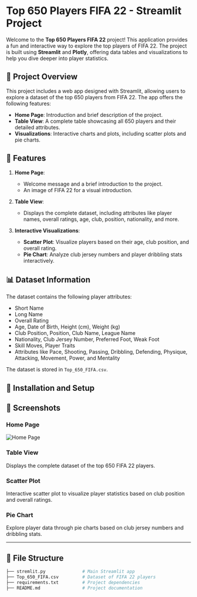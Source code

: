 # Top 650 Players FIFA 22 - Streamlit Project

Welcome to the **Top 650 Players FIFA 22** project! This application provides a fun and interactive way to explore the top players of FIFA 22. The project is built using **Streamlit** and **Plotly**, offering data tables and visualizations to help you dive deeper into player statistics.

## 📄 Project Overview
This project includes a web app designed with Streamlit, allowing users to explore a dataset of the top 650 players from FIFA 22. The app offers the following features:

- **Home Page**: Introduction and brief description of the project.
- **Table View**: A complete table showcasing all 650 players and their detailed attributes.
- **Visualizations**: Interactive charts and plots, including scatter plots and pie charts.

## 🔧 Features

1. **Home Page**:
    - Welcome message and a brief introduction to the project.
    - An image of FIFA 22 for a visual introduction.

2. **Table View**:
    - Displays the complete dataset, including attributes like player names, overall ratings, age, club, position, nationality, and more.

3. **Interactive Visualizations**:
    - **Scatter Plot**: Visualize players based on their age, club position, and overall rating.
    - **Pie Chart**: Analyze club jersey numbers and player dribbling stats interactively.

## 📊 Dataset Information
The dataset contains the following player attributes:
- Short Name
- Long Name
- Overall Rating
- Age, Date of Birth, Height (cm), Weight (kg)
- Club Position, Position, Club Name, League Name
- Nationality, Club Jersey Number, Preferred Foot, Weak Foot
- Skill Moves, Player Traits
- Attributes like Pace, Shooting, Passing, Dribbling, Defending, Physique, Attacking, Movement, Power, and Mentality

The dataset is stored in `Top_650_FIFA.csv`.

## 🚀 Installation and Setup

## 📸 Screenshots

### Home Page
![Home Page](https://th.bing.com/th/id/OIP._g7Ej43LSuhz9lVYSn8hDwHaEK?pid=ImgDet&rs=1)

### Table View
Displays the complete dataset of the top 650 FIFA 22 players.

### Scatter Plot
Interactive scatter plot to visualize player statistics based on club position and overall ratings.

### Pie Chart
Explore player data through pie charts based on club jersey numbers and dribbling stats.

---

## 📂 File Structure
```bash
├── stremlit.py              # Main Streamlit app
├── Top_650_FIFA.csv         # Dataset of FIFA 22 players
├── requirements.txt         # Project dependencies
├── README.md                # Project documentation

